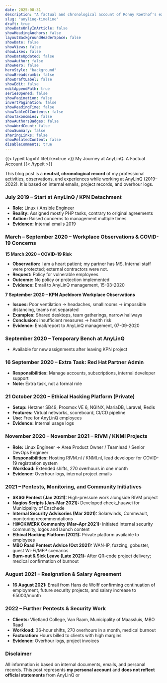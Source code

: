 ```yaml
---
date: 2025-08-31
description: "A factual and chronological account of Ronny Roethof's experiences at AnyLinQ, including deployments, pentests, and workplace observations."
slug: "anylinq-timeline"
draft: true
showDateOnlyInArticle: false
showHeadingAnchors: false
layoutBackgroundHeaderSpace: false
showDate: false
showViews: false
showLikes: false
showDateUpdated: false
showAuthor: false
showHero: false
heroStyle: "background"
showBreadcrumbs: false
showDraftLabel: false
showEdit: false
editAppendPath: true
seriesOpened: false
showPagination: false
invertPagination: false
showReadingTime: false
showTableOfContents: false
showTaxonomies: false
showAuthorsBadges: false
showWordCount: false
showSummary: false
sharingLinks: false
showRelatedContent: false
disableComments: true
---
```


{{< typeit
  tag=h1
  lifeLike=true >}}
My Journey at AnyLinQ: A Factual Account
{{< /typeit >}}

This blog post is a **neutral, chronological record** of my professional activities, observations, and experiences while working at AnyLinQ (2019–2022). It is based on internal emails, project records, and overhour logs.

### July 2019 – Start at AnyLinQ / KPN Detachment
- **Role:** Linux / Ansible Engineer
- **Reality:** Assigned mostly PHP tasks, contrary to original agreements
- **Action:** Raised concerns to management multiple times
- **Evidence:** Internal emails 2019

### March – September 2020 – Workplace Observations & COVID-19 Concerns
**15 March 2020 – COVID-19 Risk**
- **Observation:** I am a heart patient; my partner has MS. Internal staff were protected; external contractors were not.
- **Request:** Policy for vulnerable employees
- **Outcome:** No policy or protection implemented
- **Evidence:** Email to AnyLinQ management, 15-03-2020

**7 September 2020 – KPN Apeldoorn Workplace Observations**
- **Issues:** Poor ventilation → headaches, small rooms → impossible distancing, teams not separated
- **Examples:** Shared desktops, team gatherings, narrow hallways
- **Conclusion:** Insufficient measures → health risk
- **Evidence:** Email/report to AnyLinQ management, 07-09-2020

### September 2020 – Temporary Bench at AnyLinQ
- Available for new assignments after leaving KPN project

### 16 September 2020 – Extra Task: Red Hat Partner Admin
- **Responsibilities:** Manage accounts, subscriptions, internal developer support
- **Note:** Extra task, not a formal role

### 21 October 2020 – Ethical Hacking Platform (Private)
- **Setup:** Hetzner SB49, Proxmox VE 6, NGINX, MariaDB, Laravel, Redis
- **Features:** Virtual networks, scoreboard, CI/CD pipeline
- **Use:** Free for AnyLinQ employees
- **Evidence:** Internal usage logs

### November 2020 – November 2021 – RIVM / KNMI Projects
- **Role:** Linux Engineer → Area Product Owner / Teamlead / Senior DevOps Engineer
- **Responsibilities:** Hosting RIVM.nl / KNMI.nl, lead developer for COVID-19 registration system
- **Workload:** Extended shifts, 270 overhours in one month
- **Evidence:** Overhour logs, internal project emails

### 2021 – Pentests, Monitoring, and Community Initiatives
- **SKSG Pentest (Jan 2021):** High-pressure work alongside RIVM project
- **Nagios Scripts (Jan–Mar 2021):** Developed check_huawei for Municipality of Enschede
- **Internal Security Advisories (Mar 2021):** Solarwinds, Commvault, monitoring recommendations
- **H@CKWERK Community (Mar–Apr 2021):** Initiated internal security community, logos and launch content
- **Ethical Hacking Platform (2021):** Private platform available to employees
- **MBO Raad Pentest Advice (Oct 2021):** WAN-IP, fuzzing, gobuster, guest Wi-Fi/MFP scenarios
- **Burn-out & Sick Leave (Late 2021):** After QR-code project delivery; medical confirmation of burnout

### August 2021 – Resignation & Salary Agreement
- **16 August 2021:** Email from Hans de Wolff confirming continuation of employment, future security projects, and salary increase to €5000/month

### 2022 – Further Pentests & Security Work
- **Clients:** Vlietland College, Van Raam, Municipality of Maassluis, MBO Raad
- **Workload:** 36-hour shifts, 270 overhours in a month, medical burnout
- **Facturation:** Hours billed to clients with high margins
- **Evidence:** Overhour logs, project invoices

### Disclaimer
All information is based on internal documents, emails, and personal records. This post represents **my personal account** and **does not reflect official statements** from AnyLinQ or
